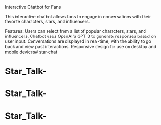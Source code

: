 Interactive Chatbot for Fans

This interactive chatbot allows fans to engage in conversations with their favorite characters, stars, and influencers.

Features:
Users can select from a list of popular characters, stars, and influencers.
Chatbot uses OpenAI's GPT-3 to generate responses based on user input.
Conversations are displayed in real-time, with the ability to go back and view past interactions.
Responsive design for use on desktop and mobile devices# star-chat
# Star_Talk-
# Star_Talk-
# Star_Talk-
